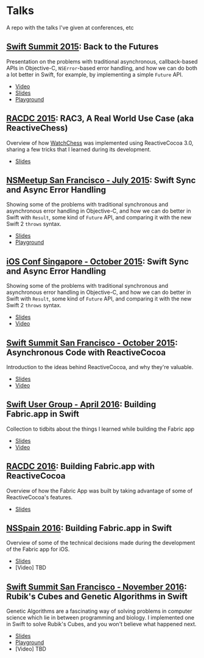 # Talks
A repo with the talks I've given at conferences, etc

## [Swift Summit 2015](http://swiftsummit.com): Back to the Futures
Presentation on the problems with traditional asynchronous, callback-based APIs in Objective-C, `NSError`-based error handling, and how we can do both a lot better in Swift, for example, by implementing a simple `Future` API.
- [Video](http://realm.io/news/swift-summit-javier-soto-futures/)
- [Slides](https://speakerdeck.com/javisoto/back-to-the-futures)
- [Playground](https://github.com/JaviSoto/Talks/blob/master/SwiftSummit2015/FutureSwiftSummit.playground.zip?raw=true)

## [RACDC 2015](https://github.com/ReactiveCocoa/ReactiveCocoa/issues/1909): RAC3, A Real World Use Case (aka ReactiveChess)
Overview of how [WatchChess](http://www.watchchessapp.com) was implemented using ReactiveCocoa 3.0, sharing a few tricks that I learned during its development.
- [Slides](https://speakerdeck.com/javisoto/rac3-a-real-world-use-case-aka-reactivechess)

## [NSMeetup San Francisco - July 2015](http://www.meetup.com/nsmeetup/events/223263035/): Swift Sync and Async Error Handling
Showing some of the problems with traditional synchronous and asynchronous error handling in Objective-C, and how we can do better in Swift with `Result`, some kind of `Future` API, and comparing it with the new Swift 2 `throws` syntax.
- [Slides](https://speakerdeck.com/javisoto/nsmeetup-san-francisco-july-2015)
- [Playground](https://github.com/JaviSoto/Talks/blob/master/NSMeetupSF-July2015/NSMeetupJuly2015.playground.zip?raw=true)

## [iOS Conf Singapore - October 2015](http://iosconf.sg/): Swift Sync and Async Error Handling
Showing some of the problems with traditional synchronous and asynchronous error handling in Objective-C, and how we can do better in Swift with `Result`, some kind of `Future` API, and comparing it with the new Swift 2 `throws` syntax.
- [Slides](https://speakerdeck.com/javisoto/ios-conf-singapore-october-2015)
- [Video](https://www.youtube.com/watch?v=mbd6g7NfR-8)

## [Swift Summit San Francisco - October 2015](http://swiftsummit.com): Asynchronous Code with ReactiveCocoa
Introduction to the ideas behind ReactiveCocoa, and why they're valuable.
- [Slides](https://speakerdeck.com/javisoto/swift-summit-san-francisco-october-2015)
- [Video](https://www.youtube.com/watch?v=Ent6LJDIB3I)

## [Swift User Group - April 2016](http://www.meetup.com/swift-language/events/229694736/): Building Fabric.app in Swift
Collection to tidbits about the things I learned while building the Fabric app
- [Slides](https://speakerdeck.com/javisoto/swift-user-group-april-2016-building-fabric-dot-app-in-swift)
- [Video](https://realm.io/news/slug-javi-soto-building-fabric-in-swift/)

## [RACDC 2016](https://github.com/ReactiveCocoa/ReactiveCocoa/issues/2824): Building Fabric.app with ReactiveCocoa
Overview of how the Fabric App was built by taking advantage of some of ReactiveCocoa's features.
- [Slides](https://speakerdeck.com/javisoto/building-fabric-dot-app-with-reactivecocoa)

## [NSSpain 2016](http://2016.nsspain.com/): Building Fabric.app in Swift
Overview of some of the technical decisions made during the development of the Fabric app for iOS.
- [Slides](https://speakerdeck.com/javisoto/nsspain-2016-building-fabric-dot-app-in-swift)
- [Video] TBD

## [Swift Summit San Francisco - November 2016](https://www.swiftsummit.com/): Rubik's Cubes and Genetic Algorithms in Swift
Genetic Algorithms are a fascinating way of solving problems in computer science which lie in between programming and biology. I implemented one in Swift to solve Rubik's Cubes, and you won't believe what happened next.
- [Slides](https://speakerdeck.com/javisoto/rubiks-cubes-and-genetic-algorithms-in-swift)
- [Playground](https://github.com/JaviSoto/Talks/blob/master/SwiftSummitSF2016/Playground/BinaryGenetics.playground?raw=true)
- [Video] TBD
